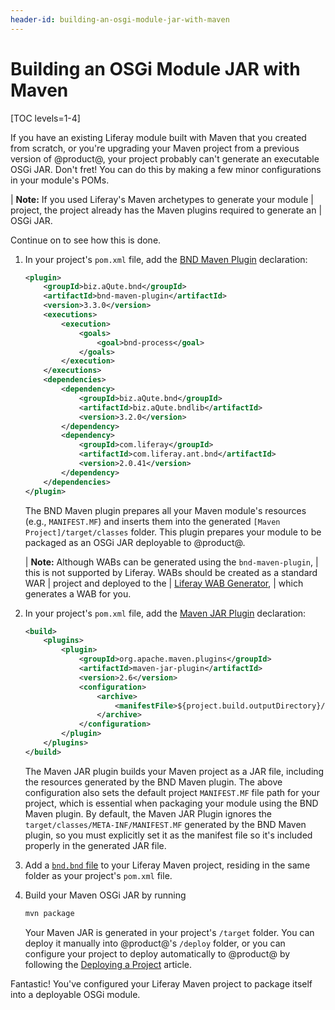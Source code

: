 ```yaml
---
header-id: building-an-osgi-module-jar-with-maven
---
```


# Building an OSGi Module JAR with Maven

[TOC levels=1-4]

If you have an existing Liferay module built with Maven that you created from
scratch, or you're upgrading your Maven project from a previous version of
@product@, your project probably can't generate an executable OSGi JAR. Don't
fret! You can do this by making a few minor configurations in your module's
POMs.

| **Note:** If you used Liferay's Maven archetypes to generate your module
| project, the project already has the Maven plugins required to generate an
| OSGi JAR.

Continue on to see how this is done.

1.  In your project's `pom.xml` file, add the
    [BND Maven Plugin](http://njbartlett.name/2015/03/27/announcing-bnd-maven-plugin.html)
    declaration:

    ```xml
    <plugin>
        <groupId>biz.aQute.bnd</groupId>
        <artifactId>bnd-maven-plugin</artifactId>
        <version>3.3.0</version>
        <executions>
            <execution>
                <goals>
                    <goal>bnd-process</goal>
                </goals>
            </execution>
        </executions>
        <dependencies>
            <dependency>
                <groupId>biz.aQute.bnd</groupId>
                <artifactId>biz.aQute.bndlib</artifactId>
                <version>3.2.0</version>
            </dependency>
            <dependency>
                <groupId>com.liferay</groupId>
                <artifactId>com.liferay.ant.bnd</artifactId>
                <version>2.0.41</version>
            </dependency>
        </dependencies>
    </plugin>
    ```

    The BND Maven plugin prepares all your Maven module's resources (e.g.,
    `MANIFEST.MF`) and inserts them into the generated
    `[Maven Project]/target/classes` folder. This plugin prepares your module to
    be packaged as an OSGi JAR deployable to @product@.

    | **Note:** Although WABs can be generated using the `bnd-maven-plugin`,
    | this is not supported by Liferay. WABs should be created as a standard WAR
    | project and deployed to the
    | [Liferay WAB Generator](/docs/7-2/customization/-/knowledge_base/c/deploying-wars-wab-generator),
    | which generates a WAB for you.

2.  In your project's `pom.xml` file, add the
    [Maven JAR Plugin](http://maven.apache.org/plugins/maven-jar-plugin/)
    declaration:

    ```xml
    <build>
        <plugins>
            <plugin>
                <groupId>org.apache.maven.plugins</groupId>
                <artifactId>maven-jar-plugin</artifactId>
                <version>2.6</version>
                <configuration>
                    <archive>
                        <manifestFile>${project.build.outputDirectory}/META-INF/MANIFEST.MF</manifestFile>
                    </archive>
                </configuration>
            </plugin>
        </plugins>
    </build>
    ```

    The Maven JAR plugin builds your Maven project as a JAR file, including the
    resources generated by the BND Maven plugin. The above configuration also
    sets the default project `MANIFEST.MF` file path for your project, which is
    essential when packaging your module using the BND Maven plugin. By default,
    the Maven JAR Plugin ignores the `target/classes/META-INF/MANIFEST.MF`
    generated by the BND Maven plugin, so you must explicitly set it as the
    manifest file so it's included properly in the generated JAR file.

3.  Add a [`bnd.bnd` file](http://bnd.bndtools.org/) to your Liferay Maven
    project, residing in the same folder as your project's `pom.xml` file.

4.  Build your Maven OSGi JAR by running

    ```bash
    mvn package
    ```

    Your Maven JAR is generated in your project's `/target` folder. You can
    deploy it manually into @product@'s `/deploy` folder, or you can configure
    your project to deploy automatically to @product@ by following the
    [Deploying a Project](/docs/7-2/reference/-/knowledge_base/r/deploying-a-project#maven)
    article.

Fantastic! You've configured your Liferay Maven project to package itself into a
deployable OSGi module.

